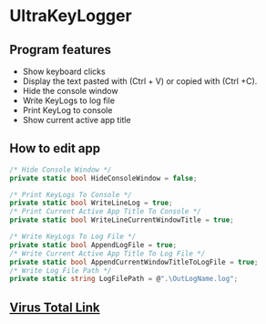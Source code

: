 # UltraKeyLogger

## Program features

* Show keyboard clicks
* Display the text pasted with (Ctrl + V) or copied with (Ctrl +C).
* Hide the console window
* Write KeyLogs to log file 
* Print KeyLog to console
* Show current active app title

## How to edit app

``` C#
/* Hide Console Window */
private static bool HideConsoleWindow = false;

/* Print KeyLogs To Console */
private static bool WriteLineLog = true;
/* Print Current Active App Title To Console */
private static bool WriteLineCurrentWindowTitle = true;

/* Write KeyLogs To Log File */
private static bool AppendLogFile = true;
/* Write Current Active App Title To Log File */
private static bool AppendCurrentWindowTitleToLogFile = true;
/* Write Log File Path */
private static string LogFilePath = @".\OutLogName.log";
```

## [Virus Total Link](https://www.virustotal.com/gui/file/cc4178353b875c2b2c014831462fd7c432d66970345f6de5f360511340827cd7/detection)